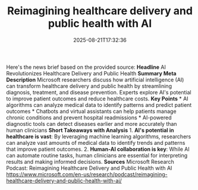 ﻿---
title: "Reimagining healthcare delivery and public health with AI"
date: "2025-08-21T17:32:36"
category: "Markets"
summary: ""
slug: "reimagining healthcare delivery and public health with ai"
source_urls:
  - "https://www.microsoft.com/en-us/research/podcast/reimagining-healthcare-delivery-and-public-health-with-ai/"
seo:
  title: "Reimagining healthcare delivery and public health with AI | Hash n Hedge"
  description: ""
  keywords: ["news", "markets", "brief"]
---
Here's the news brief based on the provided source:  **Headline** AI Revolutionizes Healthcare Delivery and Public Health  **Summary Meta Description** Microsoft researchers discuss how artificial intelligence (AI) can transform healthcare delivery and public health by streamlining diagnosis, treatment, and disease prevention. Experts explore AI's potential to improve patient outcomes and reduce healthcare costs.  **Key Points**  * AI algorithms can analyze medical data to identify patterns and predict patient outcomes * Chatbots and virtual assistants can help patients manage chronic conditions and prevent hospital readmissions * AI-powered diagnostic tools can detect diseases earlier and more accurately than human clinicians  **Short Takeaways with Analysis**  1. **AI's potential in healthcare is vast**: By leveraging machine learning algorithms, researchers can analyze vast amounts of medical data to identify trends and patterns that improve patient outcomes. 2. **Human-AI collaboration is key**: While AI can automate routine tasks, human clinicians are essential for interpreting results and making informed decisions.  **Sources** Microsoft Research Podcast: Reimagining Healthcare Delivery and Public Health with AI https://www.microsoft.com/en-us/research/podcast/reimagining-healthcare-delivery-and-public-health-with-ai/ 
